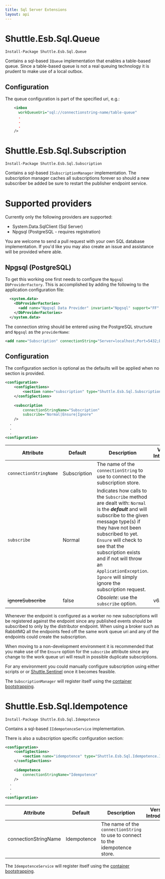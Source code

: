 ```yaml
---
title: Sql Server Extensions
layout: api
---
```

<a name="Queue"></a>

# Shuttle.Esb.Sql.Queue

<div class="nuget-badge">
	<p>
		<code>Install-Package Shuttle.Esb.Sql.Queue</code>
	</p>
</div>

Contains a sql-based `IQueue` implementation that enables a table-based queue.  Since a table-based queue is not a real queuing technology it is prudent to make use of a local outbox.

## Configuration

The queue configuration is part of the specified uri, e.g.:

```xml
    <inbox
      workQueueUri="sql://connectionstring-name/table-queue"
	  .
	  .
	  .
    />
```

<a name="Subscription"></a>

# Shuttle.Esb.Sql.Subscription

<div class="nuget-badge">
	<p>
		<code>Install-Package Shuttle.Esb.Sql.Subscription</code>
	</p>
</div>

Contains a sql-based `ISubscriptionManager` implementation.  The subscription manager caches all subscriptions forever so should a new subscriber be added be sure to restart the publisher endpoint service.

# Supported providers

Currently only the following providers are supported:

- System.Data.SqlClient (Sql Server)
- Npgsql (PostgreSQL - requires registration)

You are welcome to send a pull request with your own SQL database implementation.  If you'd like you may also create an issue and assistance will be provided where able.

## Npgsql (PostgreSQL)

To get this working one first needs to configure the `Npgsql` `DbProviderFactory`.  This is accomplished by adding the following to the application configuration file:

``` xml
  <system.data>
    <DbProviderFactories>
      <add name="Npgsql Data Provider" invariant="Npgsql" support="FF" description=".Net Framework Data Provider for Postgresql" type="Npgsql.NpgsqlFactory, Npgsql" />
    </DbProviderFactories>
  </system.data>
```  

The connection string should be entered using the PostgreSQL structure and `Npgsql` as the `providerName`:

``` xml
<add name="Subscription" connectionString="Server=localhost;Port=5432;Database=ShuttleEsb;User Id=postgres;Password=password;" providerName="Npgsql"/>
```

## Configuration

The configuration section is optional as the defaults will be applied when no section is provided.

```xml
<configuration>
	<configSections>
		<section name="subscription" type="Shuttle.Esb.Sql.Subscription.SubscriptionSection, Shuttle.Esb.Sql.Subscription"/>
	</configSections>
  
	<subscription
		connectionStringName="Subscription"
		subscribe="Normal|Ensure|Ignore"
	/>
  .
  .
  .
<configuration>
```

| Attribute | Default	| Description | Version Introduced |
| --- | --- | --- | --- |
| `connectionStringName`	 | Subscription | The name of the `connectionString` to use to connect to the subscription store. | |
| `subscribe`	| Normal | Indicates how calls to the `Subscribe` method are dealt with: `Normal` is the ***default*** and will subscribe to the given message type(s) if they have not been subscribed to yet.  `Ensure` will check to see that the subscription exists and if not will throw an `ApplicationException`.  `Ignore` will simply ignore the subscription request.
| <strike>ignoreSubscribe</strike>			 | false		| *Obsolete*: use the `subscribe` option. | v6.0.9 |

Whenever the endpoint is configured as a worker no new subscriptions will be registered against the endpoint since any published events should be subscribed to only by the distributor endpoint.  When using a broker such as RabbitMQ all the endpoints feed off the same work queue uri and any of the endpoints could create the subscription.

When moving to a non-development environment it is recommended that you make use of the `Ensure` option for the `subscribe` attribute since any change to the work queue uri will result in possible duplicate subscriptions.  

For any environment you could manually configure subscription using either scripts or or [Shuttle.Sentinel](https://shuttle.github.io/shuttle-sentinel/) once it becomes feasible.

The `SubscriptionManager` will register itself using the [container bootstrapping](http://shuttle.github.io/shuttle-core/overview-container/#Bootstrapping).

<a name="Idempotence"></a>

# Shuttle.Esb.Sql.Idempotence

<div class="nuget-badge">
	<p>
		<code>Install-Package Shuttle.Esb.Sql.Idempotence</code>
	</p>
</div>

Contains a sql-based `IIdempotenceService` implementation.  

There is also a subscription specific configuration section:

```xml
<configuration>
	<configSections>
		<section name="idempotence" type="Shuttle.Esb.Sql.Idempotence.IdempotenceSection, Shuttle.Esb.Sql.Idempotence"/>
	</configSections>
  
	<idempotence
		connectionStringName="Idempotence"
	/>
  .
  .
  .
<configuration>
```

| Attribute | Default	| Description | Version Introduced |
| --- | --- | --- | --- |
| connectionStringName	 | Idempotence | The name of the `connectionString` to use to connect to the idempotence store. | |

The `IdempotenceService` will register itself using the [container bootstrapping](http://shuttle.github.io/shuttle-core/overview-container/#Bootstrapping).
